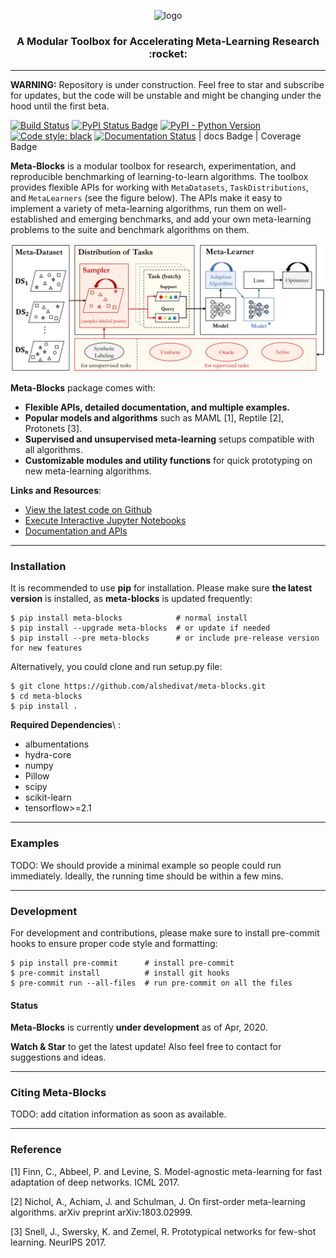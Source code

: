 <p align="center"><img src="https://github.com/alshedivat/meta-blocks/blob/master/docs/figs/meta-blocks-2d.png?raw=true" alt="logo" width="400px" /></p>

<h3 align="center">A Modular Toolbox for Accelerating Meta-Learning Research :rocket:</h3>

----

**WARNING:** Repository is under construction. Feel free to star and subscribe for updates, but the code will be unstable and might be changing under the hood until the first beta. 

[![Build Status](https://travis-ci.org/alshedivat/meta-blocks.svg?branch=master)](https://travis-ci.org/alshedivat/meta-blocks)
[![PyPI Status Badge](https://badge.fury.io/py/meta-blocks.svg)](https://pypi.org/project/meta-blocks/)
[![PyPI - Python Version](https://img.shields.io/pypi/pyversions/meta-blocks)](https://pypi.org/project/meta-blocks/)
[![Code style: black](https://img.shields.io/badge/code%20style-black-000000.svg)](https://github.com/psf/black)
[![Documentation Status](https://readthedocs.org/projects/meta-blocks/badge/?version=latest)](https://meta-blocks.readthedocs.io/en/latest/?badge=latest)
| docs Badge | Coverage Badge


**Meta-Blocks** is a modular toolbox for research, experimentation, and reproducible benchmarking of learning-to-learn algorithms.
The toolbox provides flexible APIs for working with `MetaDatasets`, `TaskDistributions`, and `MetaLearners` (see the figure below).
The APIs make it easy to implement a variety of meta-learning algorithms, run them on well-established and emerging benchmarks, and add your own meta-learning problems to the suite and benchmark algorithms on them. 

 ![System Illustration](docs/figs/system_illustration.png)

**Meta-Blocks** package comes with:

* **Flexible APIs, detailed documentation, and multiple examples.**
* **Popular models and algorithms** such as MAML [1], Reptile [2], Protonets [3].
* **Supervised and unsupervised meta-learning** setups compatible with all algorithms.
* **Customizable modules and utility functions** for quick prototyping on new meta-learning algorithms.

**Links and Resources**:

* [View the latest code on Github]()
* [Execute Interactive Jupyter Notebooks]()
* [Documentation and APIs]()

---

### Installation


It is recommended to use **pip** for installation. Please make sure
**the latest version** is installed, as **meta-blocks** is updated frequently:


```shell
$ pip install meta-blocks            # normal install
$ pip install --upgrade meta-blocks  # or update if needed
$ pip install --pre meta-blocks      # or include pre-release version for new features
```

Alternatively, you could clone and run setup.py file:

```
$ git clone https://github.com/alshedivat/meta-blocks.git
$ cd meta-blocks
$ pip install .
```

**Required Dependencies**\ :

* albumentations
* hydra-core
* numpy
* Pillow
* scipy
* scikit-learn
* tensorflow>=2.1


---

### Examples

TODO:
We should provide a minimal example so people could run immediately.
Ideally, the running time should be within a few mins.


----


### Development

For development and contributions, please make sure to install pre-commit hooks to ensure proper code style and formatting:

```shell
$ pip install pre-commit      # install pre-commit
$ pre-commit install          # install git hooks
$ pre-commit run --all-files  # run pre-commit on all the files
```


#### Status

**Meta-Blocks** is currently **under development** as of Apr, 2020.

**Watch & Star** to get the latest update! Also feel free to contact for suggestions and ideas.

----

### Citing Meta-Blocks

TODO: add citation information as soon as available.

----


### Reference

[1] Finn, C., Abbeel, P. and Levine, S. Model-agnostic meta-learning for fast adaptation of deep networks. ICML 2017.

[2] Nichol, A., Achiam, J. and Schulman, J. On first-order meta-learning algorithms. arXiv preprint arXiv:1803.02999.

[3] Snell, J., Swersky, K. and Zemel, R. Prototypical networks for few-shot learning. NeurIPS 2017.
